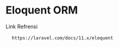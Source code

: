 <h1>Eloquent ORM</h1>
<p>Link Refrensi</p>
<pre>
  <code>https://laravel.com/docs/11.x/eloquent</code>
</pre>
